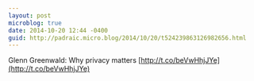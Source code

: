 ```yaml
---
layout: post
microblog: true
date: 2014-10-20 12:44 -0400
guid: http://padraic.micro.blog/2014/10/20/t524239863126982656.html
---
```

Glenn Greenwald: Why privacy matters [http://t.co/beVwHhjJYe](http://t.co/beVwHhjJYe)
